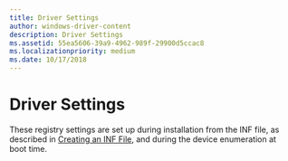 ```yaml
---
title: Driver Settings
author: windows-driver-content
description: Driver Settings
ms.assetid: 55ea5606-39a9-4962-989f-29900d5ccac8
ms.localizationpriority: medium
ms.date: 10/17/2018
---
```


# Driver Settings





These registry settings are set up during installation from the INF file, as described in [Creating an INF File](creating-an-inf-file.md), and during the device enumeration at boot time.

 

 





